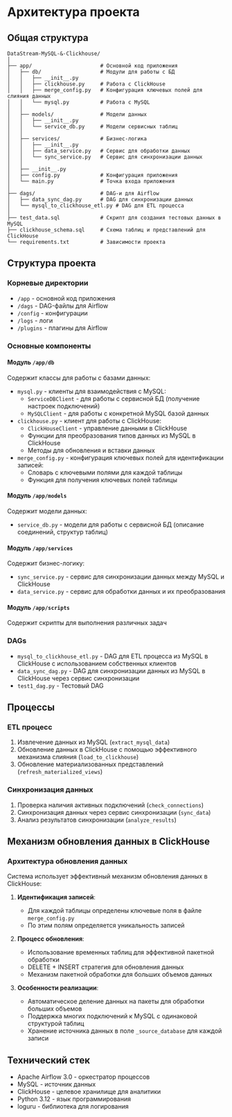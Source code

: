# Архитектура проекта

## Общая структура
```
DataStream-MySQL-&-Clickhouse/
│
├── app/                      # Основной код приложения
│   ├── db/                   # Модули для работы с БД
│   │   ├── __init__.py
│   │   ├── clickhouse.py     # Работа с ClickHouse
│   │   ├── merge_config.py   # Конфигурация ключевых полей для слияния данных
│   │   └── mysql.py          # Работа с MySQL
│   │
│   ├── models/               # Модели данных
│   │   ├── __init__.py
│   │   └── service_db.py     # Модели сервисных таблиц
│   │
│   ├── services/             # Бизнес-логика 
│   │   ├── __init__.py
│   │   ├── data_service.py   # Сервис для обработки данных
│   │   └── sync_service.py   # Сервис для синхронизации данных
│   │
│   ├── __init__.py
│   ├── config.py             # Конфигурация приложения
│   └── main.py               # Точка входа приложения
│
├── dags/                     # DAG-и для Airflow
│   ├── data_sync_dag.py      # DAG для синхронизации данных
│   └── mysql_to_clickhouse_etl.py # DAG для ETL процесса
│
├── test_data.sql             # Скрипт для создания тестовых данных в MySQL
├── clickhouse_schema.sql     # Схема таблиц и представлений для ClickHouse
└── requirements.txt          # Зависимости проекта
```

## Структура проекта

### Корневые директории
- `/app` - основной код приложения
- `/dags` - DAG-файлы для Airflow
- `/config` - конфигурации
- `/logs` - логи
- `/plugins` - плагины для Airflow

### Основные компоненты

#### Модуль `/app/db`
Содержит классы для работы с базами данных:
- `mysql.py` - клиенты для взаимодействия с MySQL:
  - `ServiceDBClient` - для работы с сервисной БД (получение настроек подключений)
  - `MySQLClient` - для работы с конкретной MySQL базой данных
- `clickhouse.py` - клиент для работы с ClickHouse:
  - `ClickHouseClient` - управление данными в ClickHouse
  - Функции для преобразования типов данных из MySQL в ClickHouse
  - Методы для обновления и вставки данных
- `merge_config.py` - конфигурация ключевых полей для идентификации записей:
  - Словарь с ключевыми полями для каждой таблицы
  - Функция для получения ключевых полей таблицы

#### Модуль `/app/models`
Содержит модели данных:
- `service_db.py` - модели для работы с сервисной БД (описание соединений, структур таблиц)

#### Модуль `/app/services`
Содержит бизнес-логику:
- `sync_service.py` - сервис для синхронизации данных между MySQL и ClickHouse
- `data_service.py` - сервис для обработки данных и их преобразования

#### Модуль `/app/scripts`
Содержит скрипты для выполнения различных задач

### DAGs
- `mysql_to_clickhouse_etl.py` - DAG для ETL процесса из MySQL в ClickHouse с использованием собственных клиентов
- `data_sync_dag.py` - DAG для синхронизации данных из MySQL в ClickHouse через сервис синхронизации
- `test1_dag.py` - Тестовый DAG

## Процессы

### ETL процесс
1. Извлечение данных из MySQL (`extract_mysql_data`)
2. Обновление данных в ClickHouse с помощью эффективного механизма слияния (`load_to_clickhouse`)
3. Обновление материализованных представлений (`refresh_materialized_views`)

### Синхронизация данных
1. Проверка наличия активных подключений (`check_connections`)
2. Синхронизация данных через сервис синхронизации (`sync_data`)
3. Анализ результатов синхронизации (`analyze_results`)

## Механизм обновления данных в ClickHouse

### Архитектура обновления данных
Система использует эффективный механизм обновления данных в ClickHouse:

1. **Идентификация записей**:
   - Для каждой таблицы определены ключевые поля в файле `merge_config.py`
   - По этим полям определяется уникальность записей

2. **Процесс обновления**:
   - Использование временных таблиц для эффективной пакетной обработки
   - DELETE + INSERT стратегия для обновления данных
   - Механизм пакетной обработки для больших объемов данных

3. **Особенности реализации**:
   - Автоматическое деление данных на пакеты для обработки больших объемов
   - Поддержка многих подключений к MySQL с одинаковой структурой таблиц
   - Хранение источника данных в поле `_source_database` для каждой записи

## Технический стек
- Apache Airflow 3.0 - оркестратор процессов
- MySQL - источник данных
- ClickHouse - целевое хранилище для аналитики
- Python 3.12 - язык программирования
- loguru - библиотека для логирования